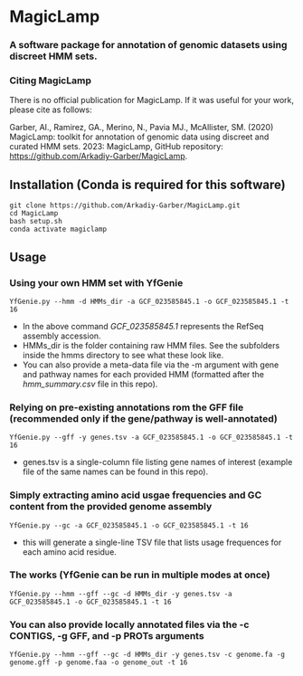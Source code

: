 # MagicLamp
### A software package for annotation of genomic datasets using discreet HMM sets.


### Citing MagicLamp
There is no official publication for MagicLamp. If it was useful for your work, please cite as follows:

Garber, AI., Ramirez, GA., Merino, N., Pavia MJ., McAllister, SM. (2020) MagicLamp: toolkit for annotation of genomic data using discreet and curated HMM sets. 2023: MagicLamp, GitHub repository: https://github.com/Arkadiy-Garber/MagicLamp.

## Installation (Conda is required for this software)
    git clone https://github.com/Arkadiy-Garber/MagicLamp.git
    cd MagicLamp
    bash setup.sh
    conda activate magiclamp

## Usage

### Using your own HMM set with YfGenie
    YfGenie.py --hmm -d HMMs_dir -a GCF_023585845.1 -o GCF_023585845.1 -t 16

- In the above command _GCF_023585845.1_ represents the RefSeq assembly accession.
- HMMs_dir is the folder containing raw HMM files. See the subfolders inside the hmms directory to see what these look like.
- You can also provide a meta-data file via the -m argument with gene and pathway names for each provided HMM (formatted after the _hmm_summary.csv_ file in this repo).

### Relying on pre-existing annotations rom the GFF file (recommended only if the gene/pathway is well-annotated)
    YfGenie.py --gff -y genes.tsv -a GCF_023585845.1 -o GCF_023585845.1 -t 16

- genes.tsv is a single-column file listing gene names of interest (example file of the same names can be found in this repo).

### Simply extracting amino acid usgae frequencies and GC content from the provided genome assembly
    YfGenie.py --gc -a GCF_023585845.1 -o GCF_023585845.1 -t 16

- this will generate a single-line TSV file that lists usage frequences for each amino acid residue.

### The works (YfGenie can be run in multiple modes at once)
    YfGenie.py --hmm --gff --gc -d HMMs_dir -y genes.tsv -a GCF_023585845.1 -o GCF_023585845.1 -t 16

### You can also provide locally annotated files via the -c CONTIGS, -g GFF, and -p PROTs arguments
    YfGenie.py --hmm --gff --gc -d HMMs_dir -y genes.tsv -c genome.fa -g genome.gff -p genome.faa -o genome_out -t 16




